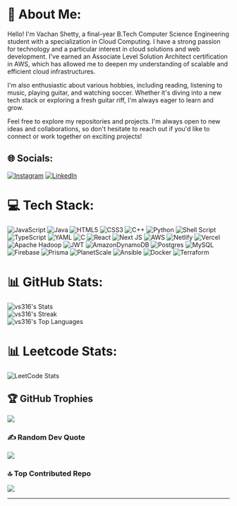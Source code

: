 # 💫 About Me:

Hello! I'm Vachan Shetty, a final-year B.Tech Computer Science Engineering student with a specialization in Cloud Computing. I have a strong passion for technology and a particular interest in cloud solutions and web development. I've earned an Associate Level Solution Architect certification in AWS, which has allowed me to deepen my understanding of scalable and efficient cloud infrastructures.

I'm also enthusiastic about various hobbies, including reading, listening to music, playing guitar, and watching soccer. Whether it's diving into a new tech stack or exploring a fresh guitar riff, I'm always eager to learn and grow.

Feel free to explore my repositories and projects. I'm always open to new ideas and collaborations, so don't hesitate to reach out if you'd like to connect or work together on exciting projects!

## 🌐 Socials:
[![Instagram](https://img.shields.io/badge/Instagram-%23E4405F.svg?logo=Instagram&logoColor=white)](https://instagram.com/vs316.pvt) [![LinkedIn](https://img.shields.io/badge/LinkedIn-%230077B5.svg?logo=linkedin&logoColor=white)](https://linkedin.com/in/vs316) 

# 💻 Tech Stack:
![JavaScript](https://img.shields.io/badge/javascript-%23323330.svg?style=flat&logo=javascript&logoColor=%23F7DF1E) ![Java](https://img.shields.io/badge/java-%23ED8B00.svg?style=flat&logo=openjdk&logoColor=white) ![HTML5](https://img.shields.io/badge/html5-%23E34F26.svg?style=flat&logo=html5&logoColor=white) ![CSS3](https://img.shields.io/badge/css3-%231572B6.svg?style=flat&logo=css3&logoColor=white) ![C++](https://img.shields.io/badge/c++-%2300599C.svg?style=flat&logo=c%2B%2B&logoColor=white) ![Python](https://img.shields.io/badge/python-3670A0?style=flat&logo=python&logoColor=ffdd54) ![Shell Script](https://img.shields.io/badge/shell_script-%23121011.svg?style=flat&logo=gnu-bash&logoColor=white) ![TypeScript](https://img.shields.io/badge/typescript-%23007ACC.svg?style=flat&logo=typescript&logoColor=white) ![YAML](https://img.shields.io/badge/yaml-%23ffffff.svg?style=flat&logo=yaml&logoColor=151515) ![C](https://img.shields.io/badge/c-%2300599C.svg?style=flat&logo=c&logoColor=white) ![React](https://img.shields.io/badge/react-%2320232a.svg?style=flat&logo=react&logoColor=%2361DAFB) ![Next JS](https://img.shields.io/badge/Next-black?style=flat&logo=next.js&logoColor=white) ![AWS](https://img.shields.io/badge/AWS-%23FF9900.svg?style=flat&logo=amazon-aws&logoColor=white) ![Netlify](https://img.shields.io/badge/netlify-%23000000.svg?style=flat&logo=netlify&logoColor=#00C7B7) ![Vercel](https://img.shields.io/badge/vercel-%23000000.svg?style=flat&logo=vercel&logoColor=white) ![Apache Hadoop](https://img.shields.io/badge/Apache%20Hadoop-66CCFF?style=flat&logo=apachehadoop&logoColor=black) ![JWT](https://img.shields.io/badge/JWT-black?style=flat&logo=JSON%20web%20tokens) ![AmazonDynamoDB](https://img.shields.io/badge/Amazon%20DynamoDB-4053D6?style=flat&logo=Amazon%20DynamoDB&logoColor=white) ![Postgres](https://img.shields.io/badge/postgres-%23316192.svg?style=flat&logo=postgresql&logoColor=white) ![MySQL](https://img.shields.io/badge/mysql-4479A1.svg?style=flat&logo=mysql&logoColor=white) ![Firebase](https://img.shields.io/badge/firebase-a08021?style=flat&logo=firebase&logoColor=ffcd34) ![Prisma](https://img.shields.io/badge/Prisma-3982CE?style=flat&logo=Prisma&logoColor=white) ![PlanetScale](https://img.shields.io/badge/planetscale-%23000000.svg?style=flat&logo=planetscale&logoColor=white) ![Ansible](https://img.shields.io/badge/ansible-%231A1918.svg?style=flat&logo=ansible&logoColor=white) ![Docker](https://img.shields.io/badge/docker-%230db7ed.svg?style=flat&logo=docker&logoColor=white) ![Terraform](https://img.shields.io/badge/terraform-%235835CC.svg?style=flat&logo=terraform&logoColor=white)
# 📊 GitHub Stats:
![vs316's Stats](https://github-readme-stats.vercel.app/api?username=vs316&theme=gotham&show_icons=true&hide_border=true&count_private=false) <br/>
![vs316's Streak](https://github-readme-streak-stats.herokuapp.com/?user=vs316&theme=gotham&hide_border=true)<br/>
![vs316's Top Languages](https://github-readme-stats.vercel.app/api/top-langs/?username=vs316&theme=gotham&show_icons=true&hide_border=true&layout=compact&margin=4)

# 📊 Leetcode Stats:
![LeetCode Stats](https://leetcard.jacoblin.cool/vachan316?theme=transparent&font=milonga&ext=heatmap)


## 🏆 GitHub Trophies
![](https://github-profile-trophy.vercel.app/?username=vs316&theme=dracula&no-frame=true&no-bg=true&margin-w=4)

### ✍️ Random Dev Quote
![](https://quotes-github-readme.vercel.app/api?type=horizontal&theme=dark)

### 🔝 Top Contributed Repo
![](https://github-contributor-stats.vercel.app/api?username=vs316&limit=5&theme=gotham&combine_all_yearly_contributions=true&hide_border=true)

---
<!-- [![](https://visitcount.itsvg.in/api?id=vs316&icon=0&color=9)](https://visitcount.itsvg.in) -->

<!-- Proudly created with GPRM ( https://gprm.itsvg.in ) -->
